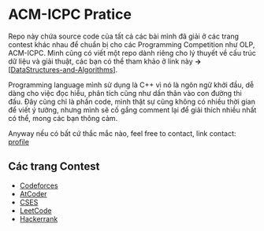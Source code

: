 # ACM-ICPC Pratice
Repo này chứa source code của tất cả các bài mình đã giải ở các trang contest khác nhau để chuẩn bị cho các Programming Competition như OLP, ACM-ICPC. Mình cũng có viết một repo dành riêng cho lý thuyết về cấu trúc dữ liệu và giải thuật, các bạn có thể tham khảo ở link này **->** [[DataStructures-and-Algorithms](https://github.com/nghoanglong/DataStrutures-and-Algorithms)].

Programming language mình sử dụng là C++ vì nó là ngôn ngữ khởi đầu, dễ dàng cho việc đọc hiểu, phân tích cũng như dấn thân vào con đường thi đấu. Đây cũng chỉ là phần code, mình thật sự cũng không có nhiều thời gian để viết ý tưởng, nhưng mình sẽ cố gắng comment lại để giải thích nhiều nhất có thể, mong các bạn thông cảm.

Anyway nếu có bất cứ thắc mắc nào, feel free to contact, link contact: [profile](https://nghoanglong.github.io/)

## Các trang Contest

  - [Codeforces](https://codeforces.com/)
  - [AtCoder](https://atcoder.jp/contests/)
  - [CSES](https://cses.fi/)
  - [LeetCode](https://leetcode.com/)
  - [Hackerrank](https://www.hackerrank.com/)